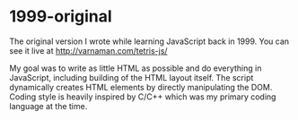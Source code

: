 # 1999-original
The original version I wrote while learning JavaScript back in 1999. You can see it live at http://varnaman.com/tetris-js/

My goal was to write as little HTML as possible and do everything in JavaScript, including building of the HTML layout itself. The script dynamically creates HTML elements by directly manipulating the DOM. Coding style is heavily inspired by C/C++ which was my primary coding language at the time. 
